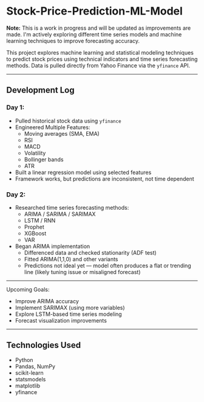 # Stock-Price-Prediction-ML-Model

**Note:** This is a work in progress and will be updated as improvements are made. I'm actively exploring different time series models and machine learning techniques to improve forecasting accuracy.

This project explores machine learning and statistical modeling techniques to predict stock prices using technical indicators and time series forecasting methods. Data is pulled directly from Yahoo Finance via the `yfinance` API.

---

## Development Log

### Day 1:
- Pulled historical stock data using `yfinance`
- Engineered Multiple Features:
  - Moving averages (SMA, EMA)
  - RSI
  - MACD
  - Volatility
  - Bollinger bands
  - ATR
- Built a linear regression model using selected features
- Framework works, but predictions are inconsistent, not time dependent

### Day 2:
- Researched time series forecasting methods:
  - ARIMA / SARIMA / SARIMAX
  - LSTM / RNN
  - Prophet
  - XGBoost
  - VAR
- Began ARIMA implementation
  - Differenced data and checked stationarity (ADF test)
  - Fitted ARIMA(1,1,0) and other variants
  - Predictions not ideal yet — model often produces a flat or trending line (likely tuning issue or misaligned forecast)

---

Upcoming Goals:
- Improve ARIMA accuracy
- Implement SARIMAX (using more variables)
- Explore LSTM-based time series modeling
- Forecast visualization improvements

---

## Technologies Used
- Python
- Pandas, NumPy
- scikit-learn
- statsmodels
- matplotlib
- yfinance
